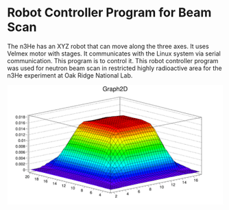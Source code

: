 Robot Controller Program for Beam Scan
========================================

The n3He has an XYZ robot that can move along the three axes. It uses Velmex motor with stages. It communicates with the Linux system via serial communication. This program is to control it. This robot controller program was used for neutron beam scan in restricted highly radioactive area for the n3He experiment at Oak Ridge National Lab.

![](res/ScanUp2.png)
